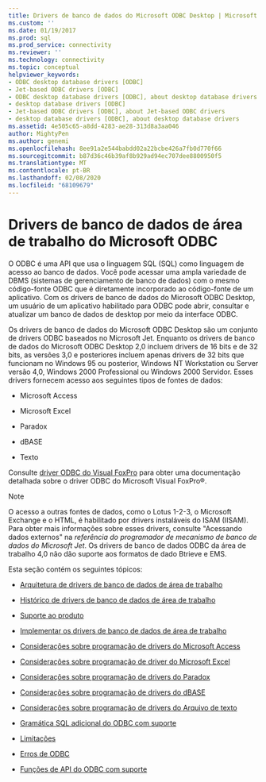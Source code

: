 ```yaml
---
title: Drivers de banco de dados do Microsoft ODBC Desktop | Microsoft Docs
ms.custom: ''
ms.date: 01/19/2017
ms.prod: sql
ms.prod_service: connectivity
ms.reviewer: ''
ms.technology: connectivity
ms.topic: conceptual
helpviewer_keywords:
- ODBC desktop database drivers [ODBC]
- Jet-based ODBC drivers [ODBC]
- ODBC desktop database drivers [ODBC], about desktop database drivers
- desktop database drivers [ODBC]
- Jet-based ODBC drivers [ODBC], about Jet-based ODBC drivers
- desktop database drivers [ODBC], about desktop database drivers
ms.assetid: 4e505c65-a8dd-4283-ae28-313d8a3aa046
author: MightyPen
ms.author: genemi
ms.openlocfilehash: 8ee91a2e544babdd02a22bcbe426a7fb0d770f66
ms.sourcegitcommit: b87d36c46b39af8b929ad94ec707dee8800950f5
ms.translationtype: MT
ms.contentlocale: pt-BR
ms.lasthandoff: 02/08/2020
ms.locfileid: "68109679"
---
```

# <a name="microsoft-odbc-desktop-database-drivers"></a>Drivers de banco de dados de área de trabalho do Microsoft ODBC
O ODBC é uma API que usa o linguagem SQL (SQL) como linguagem de acesso ao banco de dados. Você pode acessar uma ampla variedade de DBMS (sistemas de gerenciamento de banco de dados) com o mesmo código-fonte ODBC que é diretamente incorporado ao código-fonte de um aplicativo. Com os drivers de banco de dados do Microsoft ODBC Desktop, um usuário de um aplicativo habilitado para ODBC pode abrir, consultar e atualizar um banco de dados de desktop por meio da interface ODBC.  
  
 Os drivers de banco de dados do Microsoft ODBC Desktop são um conjunto de drivers ODBC baseados no Microsoft Jet. Enquanto os drivers de banco de dados do Microsoft ODBC Desktop 2,0 incluem drivers de 16 bits e de 32 bits, as versões 3,0 e posteriores incluem apenas drivers de 32 bits que funcionam no Windows 95 ou posterior, Windows NT Workstation ou Server versão 4,0, Windows 2000 Professional ou Windows 2000 Servidor. Esses drivers fornecem acesso aos seguintes tipos de fontes de dados:  
  
-   Microsoft Access  
  
-   Microsoft Excel  
  
-   Paradox  
  
-   dBASE  
  
-   Texto  
  
 Consulte [driver ODBC do Visual FoxPro](../../odbc/microsoft/visual-foxpro-odbc-driver.md) para obter uma documentação detalhada sobre o driver ODBC do Microsoft Visual FoxPro®.  
  
> [!NOTE]  
>  O acesso a outras fontes de dados, como o Lotus 1-2-3, o Microsoft Exchange e o HTML, é habilitado por drivers instaláveis do ISAM (IISAM). Para obter mais informações sobre esses drivers, consulte "Acessando dados externos" na *referência do programador de mecanismo de banco de dados do Microsoft Jet*. Os drivers de banco de dados ODBC da área de trabalho 4,0 não dão suporte aos formatos de dado Btrieve e EMS.  
  
 Esta seção contém os seguintes tópicos:  
  
-   [Arquitetura de drivers de banco de dados de área de trabalho](../../odbc/microsoft/desktop-database-drivers-architecture.md)  
  
-   [Histórico de drivers de banco de dados de área de trabalho](../../odbc/microsoft/history-of-the-desktop-database-drivers.md)  
  
-   [Suporte ao produto](../../odbc/microsoft/product-support.md)  
  
-   [Implementar os drivers de banco de dados de área de trabalho](../../odbc/microsoft/implementing-desktop-database-drivers.md)  
  
-   [Considerações sobre programação de drivers do Microsoft Access](../../odbc/microsoft/microsoft-access-driver-programming-considerations.md)  
  
-   [Considerações sobre programação de driver do Microsoft Excel](../../odbc/microsoft/microsoft-excel-driver-programming-considerations.md)  
  
-   [Considerações sobre programação de drivers do Paradox](../../odbc/microsoft/paradox-driver-programming-considerations.md)  
  
-   [Considerações sobre programação de drivers do dBASE](../../odbc/microsoft/dbase-driver-programming-considerations.md)  
  
-   [Considerações sobre programação de drivers do Arquivo de texto](../../odbc/microsoft/text-file-driver-programming-considerations.md)  
  
-   [Gramática SQL adicional do ODBC com suporte](../../odbc/microsoft/additional-supported-odbc-sql-grammar.md)  
  
-   [Limitações](../../odbc/microsoft/limitations.md)  
  
-   [Erros de ODBC](../../odbc/microsoft/odbc-errors.md)  
  
-   [Funções de API do ODBC com suporte](../../odbc/microsoft/supported-odbc-api-functions.md)
